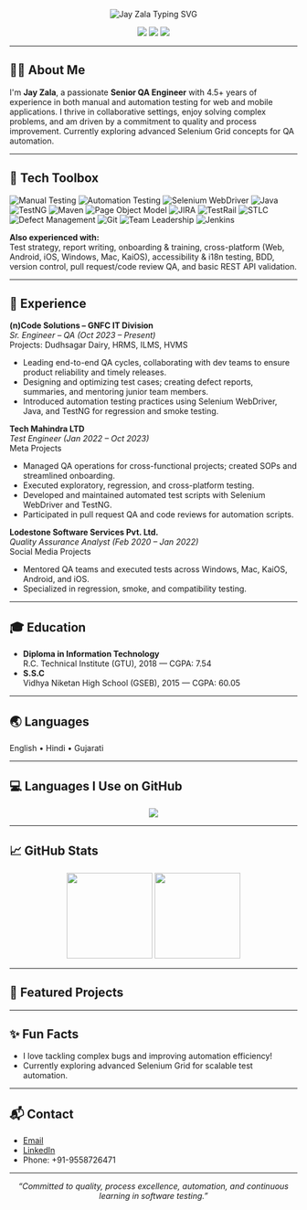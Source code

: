 <!-- Banner (optional): You can create a banner at https://readme-typing-svg.demolab.com -->
<p align="center">
  <img src="https://readme-typing-svg.demolab.com?font=Fira+Code&size=28&pause=1000&color=0079FF&width=600&lines=Hi%2C+I'm+Jay+Zala!;Senior+QA+Engineer+%7C+Test+Automation+Enthusiast;Delivering+Quality+Software+Every+Day" alt="Jay Zala Typing SVG" />
</p>

<p align="center">
  <a href="mailto:Zjaykumar0@gmail.com"><img src="https://img.shields.io/badge/Email-0079FF?style=for-the-badge&logo=gmail&logoColor=white"/></a>
  <a href="https://www.linkedin.com/in/jayzala05/" target="_blank"><img src="https://img.shields.io/badge/LinkedIn-0079FF?style=for-the-badge&logo=linkedin&logoColor=white"/></a>
  <img src="https://img.shields.io/badge/Location-India-0079FF?style=for-the-badge"/>
</p>

---

## 👨‍💻 About Me

I'm **Jay Zala**, a passionate **Senior QA Engineer** with 4.5+ years of experience in both manual and automation testing for web and mobile applications. I thrive in collaborative settings, enjoy solving complex problems, and am driven by a commitment to quality and process improvement. Currently exploring advanced Selenium Grid concepts for QA automation.

---

## 🚀 Tech Toolbox

![Manual Testing](https://img.shields.io/badge/Manual%20Testing-blue?style=flat-square)
![Automation Testing](https://img.shields.io/badge/Automation%20Testing-green?style=flat-square)
![Selenium WebDriver](https://img.shields.io/badge/Selenium%20WebDriver-43B02A?style=flat-square&logo=selenium)
![Java](https://img.shields.io/badge/Java-007396?style=flat-square&logo=java)
![TestNG](https://img.shields.io/badge/TestNG-EF3C34?style=flat-square)
![Maven](https://img.shields.io/badge/Maven-1565C0?style=flat-square&logo=apachemaven)
![Page Object Model](https://img.shields.io/badge/Page%20Object%20Model-0052CC?style=flat-square)
![JIRA](https://img.shields.io/badge/JIRA-0052CC?style=flat-square&logo=jira)
![TestRail](https://img.shields.io/badge/TestRail-5B9BD5?style=flat-square)
![STLC](https://img.shields.io/badge/STLC-006666?style=flat-square)
![Defect Management](https://img.shields.io/badge/Defect%20Management-blue?style=flat-square)
![Git](https://img.shields.io/badge/Git-F05032?style=flat-square&logo=git)
![Team Leadership](https://img.shields.io/badge/Team%20Leadership-blue?style=flat-square)
![Jenkins](https://img.shields.io/badge/Jenkins-D24939?style=flat-square&logo=jenkins)

**Also experienced with:**  
Test strategy, report writing, onboarding & training, cross-platform (Web, Android, iOS, Windows, Mac, KaiOS), accessibility & i18n testing, BDD, version control, pull request/code review QA, and basic REST API validation.

---

## 💼 Experience

**(n)Code Solutions – GNFC IT Division**  
*Sr. Engineer – QA (Oct 2023 – Present)*  
Projects: Dudhsagar Dairy, HRMS, ILMS, HVMS  
- Leading end-to-end QA cycles, collaborating with dev teams to ensure product reliability and timely releases.
- Designing and optimizing test cases; creating defect reports, summaries, and mentoring junior team members.
- Introduced automation testing practices using Selenium WebDriver, Java, and TestNG for regression and smoke testing.

**Tech Mahindra LTD**  
*Test Engineer (Jan 2022 – Oct 2023)*  
Meta Projects  
- Managed QA operations for cross-functional projects; created SOPs and streamlined onboarding.
- Executed exploratory, regression, and cross-platform testing.
- Developed and maintained automated test scripts with Selenium WebDriver and TestNG.
- Participated in pull request QA and code reviews for automation scripts.

**Lodestone Software Services Pvt. Ltd.**  
*Quality Assurance Analyst (Feb 2020 – Jan 2022)*  
Social Media Projects  
- Mentored QA teams and executed tests across Windows, Mac, KaiOS, Android, and iOS.
- Specialized in regression, smoke, and compatibility testing.

---

## 🎓 Education

- **Diploma in Information Technology**  
  R.C. Technical Institute (GTU), 2018 — CGPA: 7.54
- **S.S.C**  
  Vidhya Niketan High School (GSEB), 2015 — CGPA: 60.05

---

## 🌏 Languages

English • Hindi • Gujarati

---

## 💻 Languages I Use on GitHub

<!--
This section auto-updates to show your most used programming languages on GitHub.
-->
<p align="center">
  <img src="https://github-readme-stats.vercel.app/api/top-langs/?username=Jayzala0&layout=compact&theme=radical&hide=html" />
</p>

---

## 📈 GitHub Stats

<p align="center">
  <img src="https://github-readme-stats.vercel.app/api?username=Jayzala0&show_icons=true&theme=radical" height="150" />
  <img src="https://streak-stats.demolab.com?user=Jayzala0&theme=radical&hide_border=true" height="150" />
</p>

---

## 📌 Featured Projects

<p>
  <a href/></a>
  <!-- Add more featured projects here -->
</p>

---

## ✨ Fun Facts

- I love tackling complex bugs and improving automation efficiency!
- Currently exploring advanced Selenium Grid for scalable test automation.

---

## 📬 Contact

- [Email](mailto:Zjaykumar0@gmail.com)
- [LinkedIn](https://www.linkedin.com/in/jayzala05/)
- Phone: +91-9558726471

---

<p align="center">
  <em>“Committed to quality, process excellence, automation, and continuous learning in software testing.”</em>
</p>

